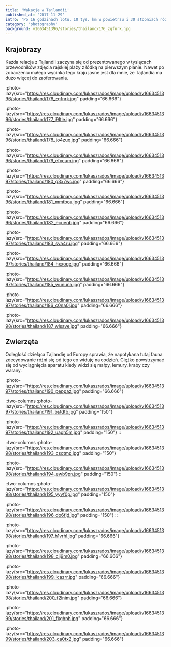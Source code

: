 ```yaml
---
title: 'Wakacje w Tajlandii'
published_at: '2017-11-29'
intro: 'Po 16 godzinach lotu, 10 tys. km w powietrzu i 30 stopniach różnicy temperatur wylądowaliśmy w Tajlandii. Przez dwa tygodnie zwiedziliśmy północ, centrum i południe kraju, odpoczywając i fotografując.'
category: 'photography'
background: v1663451396/stories/thailand/176_zqfnrk.jpg
---
```


## Krajobrazy

Każda relacja z Tajlandii zaczyna się od prezentowanego w tysiącach przewodników zdjęcia rajskiej plaży z łódką na pierwszym planie. Nawet po zobaczeniu małego wycinka tego kraju jasne jest dla mnie, że Tajlandia ma dużo więcej do zaoferowania.

:photo-lazy{src="https://res.cloudinary.com/lukaszrados/image/upload/v1663451396/stories/thailand/176_zqfnrk.jpg" padding="66.666"}

:photo-lazy{src="https://res.cloudinary.com/lukaszrados/image/upload/v1663451396/stories/thailand/177_i9ltle.jpg" padding="66.666"}

:photo-lazy{src="https://res.cloudinary.com/lukaszrados/image/upload/v1663451396/stories/thailand/178_jo4zuq.jpg" padding="66.666"}

:photo-lazy{src="https://res.cloudinary.com/lukaszrados/image/upload/v1663451396/stories/thailand/179_efxcum.jpg" padding="66.666"}

:photo-lazy{src="https://res.cloudinary.com/lukaszrados/image/upload/v1663451397/stories/thailand/180_g3x7wc.jpg" padding="66.666"}

:photo-lazy{src="https://res.cloudinary.com/lukaszrados/image/upload/v1663451396/stories/thailand/181_mmtbou.jpg" padding="66.666"}

:photo-lazy{src="https://res.cloudinary.com/lukaszrados/image/upload/v1663451396/stories/thailand/182_ecueqb.jpg" padding="66.666"}

:photo-lazy{src="https://res.cloudinary.com/lukaszrados/image/upload/v1663451397/stories/thailand/183_sva4ru.jpg" padding="66.666"}

:photo-lazy{src="https://res.cloudinary.com/lukaszrados/image/upload/v1663451397/stories/thailand/184_hxxoge.jpg" padding="66.666"}

:photo-lazy{src="https://res.cloudinary.com/lukaszrados/image/upload/v1663451397/stories/thailand/185_wununh.jpg" padding="66.666"}

:photo-lazy{src="https://res.cloudinary.com/lukaszrados/image/upload/v1663451397/stories/thailand/186_c0na0l.jpg" padding="66.666"}

:photo-lazy{src="https://res.cloudinary.com/lukaszrados/image/upload/v1663451398/stories/thailand/187_wlsave.jpg" padding="66.666"}

## Zwierzęta

Odległość dzieląca Tajlandię od Europy sprawia, że napotykana tutaj fauna zdecydowanie różni się od tego co widuję na codzień. Ciężko powstrzymać się od wyciągnięcia aparatu kiedy widzi się małpy, lemury, kraby czy warany.

:photo-lazy{src="https://res.cloudinary.com/lukaszrados/image/upload/v1663451397/stories/thailand/190_peppaz.jpg" padding="66.666"}

::two-columns
:photo-lazy{src="https://res.cloudinary.com/lukaszrados/image/upload/v1663451397/stories/thailand/191_bstdtb.jpg" padding="150"}

:photo-lazy{src="https://res.cloudinary.com/lukaszrados/image/upload/v1663451397/stories/thailand/192_uagh5m.jpg" padding="150"}
::

::two-columns
:photo-lazy{src="https://res.cloudinary.com/lukaszrados/image/upload/v1663451398/stories/thailand/193_csotmp.jpg" padding="150"}

:photo-lazy{src="https://res.cloudinary.com/lukaszrados/image/upload/v1663451398/stories/thailand/194_ewb9pn.jpg" padding="150"}
::

::two-columns
:photo-lazy{src="https://res.cloudinary.com/lukaszrados/image/upload/v1663451398/stories/thailand/195_yyyf0p.jpg" padding="150"}

:photo-lazy{src="https://res.cloudinary.com/lukaszrados/image/upload/v1663451398/stories/thailand/196_do6fjd.jpg" padding="150"}
::

:photo-lazy{src="https://res.cloudinary.com/lukaszrados/image/upload/v1663451398/stories/thailand/197_h1vrhl.jpg" padding="66.666"}

:photo-lazy{src="https://res.cloudinary.com/lukaszrados/image/upload/v1663451398/stories/thailand/198_cij9m0.jpg" padding="66.666"}

:photo-lazy{src="https://res.cloudinary.com/lukaszrados/image/upload/v1663451398/stories/thailand/199_lcazrr.jpg" padding="66.666"}

:photo-lazy{src="https://res.cloudinary.com/lukaszrados/image/upload/v1663451398/stories/thailand/200_f2lnim.jpg" padding="66.666"}

:photo-lazy{src="https://res.cloudinary.com/lukaszrados/image/upload/v1663451399/stories/thailand/201_fkghph.jpg" padding="66.666"}

:photo-lazy{src="https://res.cloudinary.com/lukaszrados/image/upload/v1663451399/stories/thailand/203_ca0tx2.jpg" padding="66.666"}
